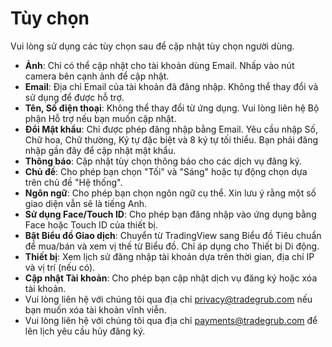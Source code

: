 # **Tùy chọn**

Vui lòng sử dụng các tùy chọn sau để cập nhật tùy chọn người dùng.
- **Ảnh**: Chỉ có thể cập nhật cho tài khoản dùng Email. Nhấp vào nút camera bên cạnh ảnh để cập nhật.
- **Email**: Địa chỉ Email của tài khoản đã đăng nhập. Không thể thay đổi và sử dụng để được hỗ trợ.
- **Tên, Số điện thoại**: Không thể thay đổi từ ứng dụng. Vui lòng liên hệ Bộ phận Hỗ trợ nếu bạn muốn cập nhật.
- **Đổi Mật khẩu**: Chỉ được phép đăng nhập bằng Email. Yêu cầu nhập Số, Chữ hoa, Chữ thường, Ký tự đặc biệt và 8 ký tự tối thiểu. Bạn phải đăng nhập gần đây để cập nhật mật khẩu.
- **Thông báo**: Cập nhật tùy chọn thông báo cho các dịch vụ đăng ký.
- **Chủ đề**: Cho phép bạn chọn "Tối" và "Sáng" hoặc tự động chọn dựa trên chủ đề "Hệ thống".
- **Ngôn ngữ**: Cho phép bạn chọn ngôn ngữ cụ thể. Xin lưu ý rằng một số giao diện vẫn sẽ là tiếng Anh.
- **Sử dụng Face/Touch ID**: Cho phép bạn đăng nhập vào ứng dụng bằng Face hoặc Touch ID của thiết bị.
- **Bật Biểu đồ Giao dịch**: Chuyển từ TradingView sang Biểu đồ Tiêu chuẩn để mua/bán và xem vị thế từ Biểu đồ. Chỉ áp dụng cho Thiết bị Di động.
- **Thiết bị**: Xem lịch sử đăng nhập tài khoản dựa trên thời gian, địa chỉ IP và vị trí (nếu có).
- **Cập nhật Tài khoản**: Cho phép bạn cập nhật dịch vụ đăng ký hoặc xóa tài khoản.
- Vui lòng liên hệ với chúng tôi qua địa chỉ [privacy@tradegrub.com](mailto:privacy@tradegrub.com) nếu bạn muốn xóa tài khoản vĩnh viễn.
- Vui lòng liên hệ với chúng tôi qua địa chỉ [payments@tradegrub.com](mailto:payments@tradegrub.com) để lên lịch yêu cầu hủy đăng ký.
